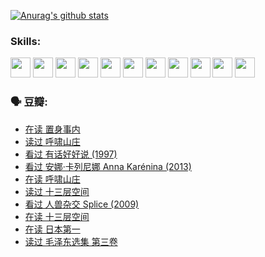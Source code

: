 
[![Anurag's github stats](https://github-readme-stats.vercel.app/api?username=w940853815)](https://github.com/anuraghazra/github-readme-stats)

### Skills:

<code><img height="32" src="https://cdn.jsdelivr.net/npm/simple-icons@v5/icons/python.svg"></code>
<code><img height="32" src="https://cdn.jsdelivr.net/npm/simple-icons@v5/icons/javascript.svg"></code>
<code><img height="32" src="https://cdn.jsdelivr.net/npm/simple-icons@v5/icons/django.svg"></code>
<code><img height="32" src="https://cdn.jsdelivr.net/npm/simple-icons@v5/icons/flask.svg"></code>
<code><img height="32" src="https://cdn.jsdelivr.net/npm/simple-icons@v5/icons/vuetify.svg"></code>
<code><img height="32" src="https://cdn.jsdelivr.net/npm/simple-icons@v5/icons/git.svg"></code>
<code><img height="32" src="https://cdn.jsdelivr.net/npm/simple-icons@v5/icons/docker.svg"></code>
<code><img height="32" src="https://cdn.jsdelivr.net/npm/simple-icons@v5/icons/postgresql.svg"></code>
<code><img height="32" src="https://cdn.jsdelivr.net/npm/simple-icons@v5/icons/elasticsearch.svg"></code>
<code><img height="32" src="https://cdn.jsdelivr.net/npm/simple-icons@v5/icons/macos.svg"></code>
<code><img height="32" src="https://cdn.jsdelivr.net/npm/simple-icons@v5/icons/linux.svg"></code>

### 🗣 豆瓣:

<!-- DOUBAN-ACTIVITIES:START -->
- [在读 置身事内](https://www.douban.com/people/136069238/status/3710472151/?_i=41147422)
- [读过 呼啸山庄](https://www.douban.com/people/136069238/status/3710470617/?_i=41147422)
- [看过 有话好好说‎ (1997)](https://www.douban.com/people/136069238/status/3709833172/?_i=41147422)
- [看过 安娜·卡列尼娜 Anna Karénina‎ (2013)](https://www.douban.com/people/136069238/status/3708942010/?_i=41147422)
- [在读 呼啸山庄](https://www.douban.com/people/136069238/status/3701626992/?_i=41147422)
- [读过 十三层空间](https://www.douban.com/people/136069238/status/3700755247/?_i=41147422)
- [看过 人兽杂交 Splice‎ (2009)](https://www.douban.com/people/136069238/status/3700243036/?_i=41147422)
- [在读 十三层空间](https://www.douban.com/people/136069238/status/3695060207/?_i=41147422)
- [在读 日本第一](https://www.douban.com/people/136069238/status/3694074189/?_i=41147422)
- [读过 毛泽东选集 第三卷](https://www.douban.com/people/136069238/status/3693765677/?_i=41147422)
<!-- DOUBAN-ACTIVITIES:END -->
<!--
**w940853815/w940853815** is a ✨ _special_ ✨ repository because its `README.md` (this file) appears on your GitHub profile.

Here are some ideas to get you started:

- 🔭 I’m currently working on ...
- 🌱 I’m currently learning ...
- 👯 I’m looking to collaborate on ...
- 🤔 I’m looking for help with ...
- 💬 Ask me about ...
- 📫 How to reach me: ...
- 😄 Pronouns: ...
- ⚡ Fun fact: ...
-->
